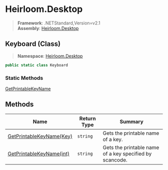 # Heirloom.Desktop

> **Framework**: .NETStandard,Version=v2.1  
> **Assembly**: [Heirloom.Desktop][0]

## Keyboard (Class)

> **Namespace**: [Heirloom.Desktop][0]

```cs
public static class Keyboard
```

### Static Methods

[GetPrintableKeyName][1]

## Methods

| Name                          | Return Type | Summary                                                 |
|-------------------------------|-------------|---------------------------------------------------------|
| [GetPrintableKeyName(Key)][1] | `string`    | Gets the printable name of a key.                       |
| [GetPrintableKeyName(int)][1] | `string`    | Gets the printable name of a key specified by scancode. |

[0]: ../../Heirloom.Desktop.md
[1]: Keyboard/GetPrintableKeyName.md

